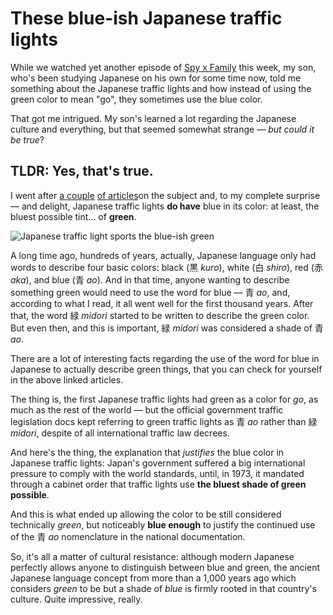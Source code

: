 # These blue-ish Japanese traffic lights

While we watched yet another episode of [Spy x Family](https://trakt.tv/shows/spy-x-family) this week, my son, who's been studying Japanese on his own for some time now, told me something about the Japanese traffic lights and how instead of using the green color to mean "go", they sometimes use the blue color.

That got me intrigued. My son's learned a lot regarding the Japanese culture and everything, but that seemed somewhat strange — *but could it be true*?

## TLDR: Yes, that's true.

I went after [a couple](https://www.atlasobscura.com/articles/japan-green-traffic-lights-blue) [of articles](https://www.rd.com/article/heres-japan-blue-traffic-lights)on the subject and, to my complete surprise — and delight, Japanese traffic lights **do have** blue in its color: at least, the bluest possible tint... of **green**.

![Japanese traffic light sports the blue-ish green](https://i.snap.as/f8VB5diS.jpeg)

A long time ago, hundreds of years, actually, Japanese language only had words to describe four basic colors: black (黒 *kuro*), white (白 *shiro*), red (赤 *aka*), and blue (青 *ao*). And in that time, anyone wanting to describe something green would need to use the word for blue — 青 *ao*, and, according to what I read, it all went well for the first thousand years. After that, the word 緑 *midori* started to be written to describe the green color. But even then, and this is important, 緑 *midori* was considered a shade of 青 *ao*.

There are a lot of interesting facts regarding the use of the word for blue in Japanese to actually describe green things, that you can check for yourself in the above linked articles.

The thing is, the first Japanese traffic lights had green as a color for *go*, as much as the rest of the world — but the official government traffic legislation docs kept referring to green traffic lights as 青 *ao* rather than 緑 *midori*, despite of all international traffic law decrees.

And here's the thing, the explanation that *justifies* the blue color in Japanese traffic lights: Japan's government suffered a big international pressure to comply with the world standards, until, in 1973, it mandated through a cabinet order that traffic lights use **the bluest shade of green possible**.

And this is what ended up allowing the color to be still considered technically *green*, but noticeably **blue enough** to justify the continued use of the 青 *ao* nomenclature in the national documentation.

So, it's all a matter of cultural resistance: although modern Japanese  perfectly allows anyone to distinguish between blue and green, the ancient Japanese language concept from more than a 1,000 years ago which considers *green* to be but a shade of *blue* is firmly rooted in that country's culture. Quite impressive, really.

